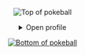 <div align="center">
	
![Top of pokeball](https://user-images.githubusercontent.com/44261381/209363264-ac854d3c-2cc2-44c4-928e-8a08d1013f46.png)

<details>
<summary>Open profile</summary>

[comment]: <> (View Counter)


<h1 align="center">Hi , I'm Emirhan Gul <img src="https://media.giphy.com/media/hvRJCLFzcasrR4ia7z/giphy.gif" width="35"></h1>
<p align="center">
  <a href="https://github.com/DenverCoder1/readme-typing-svg"><img src="https://readme-typing-svg.herokuapp.com?font=Time+New+Roman&color=%23C8BE25&size=25&center=true&vCenter=true&width=600&height=100&lines=Learning+never+ends!;Game+Developer;Upgrade+yourself!"></a>
</p>

	
## <picture><img src = "https://github.com/7oSkaaa/7oSkaaa/blob/main/Images/about_me.gif?raw=true" width = 50px></picture> About me

<picture> <img align="right" src="https://github.com/7oSkaaa/7oSkaaa/blob/main/Images/Right_Side.gif?raw=true" width = 250px></picture>

<br><br>

- :school: I am a `Junior` at [Faculty of Computers & Informatics](http://suez.edu.eg/ar/%d9%83%d9%84%d9%8a%d8%a9-%d8%a7%d9%84%d8%ad%d8%a7%d8%b3%d8%a8%d8%a7%d8%aa-%d9%88%d8%a7%d9%84%d9%85%d8%b9%d9%84%d9%88%d9%85%d8%a7%d8%aa/) at [Suez Canal University](http://suez.edu.eg/ar/).
- :trophy: 2x `ACPC` Finalist.
- :technologist: I love using Software as a solution for every `Problem`.
- :computer: I am a competitive programmer at `Codeforces`, `Atcoder`, `Leetcode`, `Codechef`, `Google Contests`.
- :student: I’m currently learning `Computer Science` and `Software Engineering`.
- :nerd_face: Always `learning new things`.
- :thinking: I’m currently open for a new `job opportunity`, this is [MY RESUME](http://lnkiy.in/Ahmed_Hossam_Resume).
- :boom: You can visit [MY WEBSITE](https://cutt.ly/Ahmed_Hossam_Website).
<br>


## <picture> <img src="https://github.com/7oSkaaa/7oSkaaa/blob/main/Images/competitive_programming_profile.png?raw=true" width=40> </picture> My Competitive Programming Profiles

<p align="center">
  <a href="https://codeforces.com/profile/7oSkaaa"><img src="https://img.icons8.com/external-tal-revivo-shadow-tal-revivo/50/000000/external-codeforces-programming-competitions-and-contests-programming-community-logo-shadow-tal-revivo.png" alt="Code Forces"/></a>
	<a href="https://leetcode.com/7oSkaa/"><img src="https://img.icons8.com/external-tal-revivo-shadow-tal-revivo/50/000000/external-level-up-your-coding-skills-and-quickly-land-a-job-logo-shadow-tal-revivo.png" alt="LeetCode"/></a>
	<a href="https://atcoder.jp/users/ahmed_7oSkaa"><img src="https://i.ibb.co/Q9WSjDB/logo.png" alt="AtCoder" width = 60px/></a>
	<a href="https://www.codechef.com/users/ahmed_7oskaa"><img src="https://img.icons8.com/color/50/000000/codechef.png" alt="Code Chef"/></a>
	<a href="https://icpc.global/ICPCID/IW0X0CTD0ZV9"><img src="https://i.ibb.co/6J0r7rW/Daco-5610880.png" alt="ICPC Global" width = 60px /></a>     
	<a href="https://www.codingame.com/profile/e5e56c7585fda3b457056b85180a4d636850344" ><img src="https://i.ibb.co/1MRppTC/codingame-1.png" alt="Codingame" width="100" height="50">
</p>

## <picture> <img src="https://github.com/7oSkaaa/7oSkaaa/blob/main/Images/Connect-with-me.gif?raw=true" width="100px"> </picture> Connect with me
<p align="center">
	<a href="mailto:Emirhan__GUL@outlook.com"><img img src="https://img.shields.io/badge/Microsoft%20Outlook-%23EA4335.svg?style=plastic&logo=Microsoft%20Outlook&logoColor=white" alt="Microsoft Outlook"/></a>
	<a href="linkedin.com/in/emirhan-gul"><img src="https://img.shields.io/badge/Linkedin-%230A66C2.svg?style=plastic&logo=Linkedin&logoColor=white" alt="LinkedIn"/></a>
	<a href="https://www.instagram.com/emirhangul__/"><img src="https://img.shields.io/badge/Instagram-%23E4405F.svg?style=plastic&logo=Instagram&logoColor=white" alt="Instagram"/></a>
	<a href="https://www.hackerrank.com/Emirhan__GUL"><img src="https://img.shields.io/badge/Hackerrank-%23FFFC00.svg?style=plastic&logo=hackerrank&logoColor=black" alt="Snap Chat"/></a>
</p>



## 🛠️ My Skills

### <picture> <img src = "https://github.com/7oSkaaa/7oSkaaa/blob/main/Images/Programming_Languages.gif?raw=true" width = 50px>  </picture> Programming languages

<p align="center"> 
  &emsp; 
  <a href="https://www.w3schools.com/cs/" target="_blank"> 
    <img alt="CSharp" src="https://img.shields.io/badge/C%20Sharp%20-%232370ED.svg?style=plastic&logo=C%20Sharp&logoColor=white">
  </a> 
  &emsp;
  <a href="https://www.cprogramming.com/" target="_blank"> 
    <img alt="C" src="https://img.shields.io/badge/C%20-%2300599C.svg?style=plastic&logo=c%2B%2B&logoColor=white">
  </a> 
  &emsp;
  <a href="https://www.w3schools.com/mysql/" target="_blank"> 
     <img alt="JavaScript" src="https://img.shields.io/badge/MySQL%20-%23F7DF1E.svg?style=plastic&logo=MySQL&logoColor=black">
   </a>
  &emsp;
  <a href="https://www.java.com" target="_blank"> 
    <img alt="Java" src="https://img.shields.io/badge/Java-%23007396.svg?style=plastic&logo=java&logoColor=white">
  </a>
  &emsp;
   <a href="https://www.python.org" target="_blank">
    <img alt="Python" src="https://img.shields.io/badge/Python%20-%2314354C.svg?style=plastic&logo=python&logoColor=white">
  </a>
</p>

### <picture> <img src = "https://github.com/7oSkaaa/7oSkaaa/blob/main/Images/Front_End.gif?raw=true" width = 50px>  </picture> Frontend Development
<p align="center"> 
  &emsp; 
  <a href="https://www.w3.org/html/" target="_blank"> 
   <img alt="HTML" src="https://img.shields.io/badge/HTML5%20-%23E34F26.svg?style=plastic&logo=html5&logoColor=white">
  </a>   
  &emsp;
  <a href="https://www.w3schools.com/css/" target="_blank">
    <img alt="CSS" src="https://img.shields.io/badge/CSS%20-%231572B6.svg?style=plastic&logo=css3&logoColor=white">
  </a> 
  &emsp;
  <a href="https://www.python.org" target="_blank">
    <img alt="Bootstrap" src="https://img.shields.io/badge/Bootstrap-%2361DAFB.svg?style=plastic&logo=bootstrap&logoColor=black">
  </a>
  &emsp;
  <a href="https://developer.mozilla.org/en-US/docs/Web/JavaScript" target="_blank"> 
     <img alt="JavaScript" src="https://img.shields.io/badge/JavaScript%20-%23F7DF1E.svg?style=plastic&logo=javascript&logoColor=black">
   </a>
</p>

 ### <picture> <img src = "https://github.com/7oSkaaa/7oSkaaa/blob/main/Images/Software_Tools.gif?raw=true" width = 50px>  </picture> Software & Tools
 
<p align="center">
  &emsp;
    <a href="#"><img alt="Git" src="https://img.shields.io/badge/Git%20-%23F05033.svg?style=plastic&logo=git&logoColor=white"></a>
  &emsp;
    <a href="#"><img alt="GitHub" src="https://img.shields.io/badge/Github-%23181717.svg?style=plastic&logo=github&logoColor=white"></a>
  &emsp;
<a href="#"><img alt="Unity" src="https://img.shields.io/badge/Unity%20-%23FF0000.svg?style=plastic&logo=unity&logoColor=white"></a>
  &emsp;
    <a href="#"><img alt="Google Sheets" src="https://img.shields.io/badge/Google%20Sheets%20-%2334A853.svg?style=plastic&logo=google%20sheets&logoColor=white"></a>
  &emsp;
    <a href="#"><img alt="Mark Down" src="https://img.shields.io/badge/Markdown-000000?style=plastic&logo=markdown&logoColor=white"></a>
  &emsp;
    <a href="#"><img alt="Stack Overflow" src="https://img.shields.io/badge/-Stack%20Overflow-FE7A16?style=plastic&logo=stack-overflow&logoColor=white"></a>
  &emsp;
    <a href="#"><img alt="Geekf For Geeks" src="https://img.shields.io/badge/geeksforgeeks-%230F9D58.svg?style=plastic&logo=geeksforgeeks&logoColor=white"></a>
  &emsp;
    <a href="#"><img alt="JSON" img src="https://img.shields.io/badge/Json-%23000000.svg?style=plastic&logo=json&logoColor=white"></a>
  &emsp;
    <a href="#"><img alt="OpenGL" src="https://img.shields.io/badge/Opengl-%235586A4.svg?style=plastic&logo=opengl&logoColor=white"></a>
  &emsp;
    <a href="#"><img alt="Selenium" src="https://img.shields.io/badge/Selenium-%2343B02A.svg?&style=plastic&logo=selenium&logoColor=white"></a>
    &emsp;
    <a href="#"><img alt="Mysql" src="https://img.shields.io/badge/Mysql-%234479A1.svg?&style=plastic&logo=mysql&logoColor=white"/></a>
</p>

 ### <picture> <img src = "https://github.com/7oSkaaa/7oSkaaa/blob/main/Images/IDEs.gif?raw=true" width = 50px>  </picture> IDEs
 
<p align="center">
  &emsp;
	<a href="#"><img alt="Rider" src="https://img.shields.io/badge/Rider-%231DBF73.svg?&style=plastic&logo=rider&logoColor=white" /></a>
  &emsp;
	<a href="#"><img alt="Visual Studio Code" src="https://img.shields.io/badge/Visual%20Studio%20Code-0078d7.svg?style=plastic&logo=visual-studio-code&logoColor=white"></a>
  &emsp;
        <a href="#"><img alt="JetBrain" src="https://img.shields.io/badge/Jetbrains-%23000000.svg?style=plastic&logo=jetbrains&logoColor=white" /></a>
  &emsp;
    <a href="#"><img alt="Eclipse" src="https://img.shields.io/badge/Eclipse%20Ide-%232C2255.svg?&style=plastic&logo=eclipse%20ide&logoColor=white" /></a>
</p>

 ### <picture> <img src = "https://github.com/7oSkaaa/7oSkaaa/blob/main/Images/CP_PS.gif?raw=true" width = 50px>  </picture> Competitive Programming & Problem Solving
 
<p align="center">
  &emsp;
    <a href="#"><img alt = "Codeforces" src="https://img.shields.io/badge/codeforces%20-%231F8ACB.svg?style=plastic&logo=codeforces&logoColor=white" /></a>	
  &emsp;
    <a href="#"><img alt = "Leetcode" src="https://img.shields.io/badge/leetcode%20-%23FFA116.svg?style=plastic&logo=leetcode&logoColor=black" /></a>
  &emsp;
    <a href="#"><img alt = "Hackerrank" src="https://img.shields.io/badge/hackerrank-%232EC866.svg?style=plastic&logo=hackerrank&logoColor=white" /></a>
  &emsp;
    <a href="#"><img alt = "CodeChef" src="https://img.shields.io/badge/codechef-%235B4638.svg?style=plastic&logo=codechef&logoColor=white" /></a>
  &emsp;
    <a href="#"><img alt = "Google" src="https://img.shields.io/badge/google-%234285F4.svg?style=plastic&logo=google&logoColor=white" /></a>
  &emsp;
    <a href="#"><img alt = "Codin Game" src="https://img.shields.io/badge/codingame-%23F2BB13.svg?&style=plastic&logo=codingame&logoColor=black" /></a>
</p>

 ### <picture> <img src = "https://github.com/7oSkaaa/7oSkaaa/blob/main/Images/OS.gif?raw=true" width = 50px>  </picture> Operating Systems
 
<p align="center">
  &emsp;
    <a href="#"><img src="https://img.shields.io/badge/Linux-FCC624?style=plastic&logo=linux&logoColor=black"></a>
  &emsp;
    <a href="#"><img src="https://img.shields.io/badge/Kali%20Linux-557C94?style=plastic&logo=kali%20linux&logoColor=white"></a>
  &emsp;
    <a href="#"><img src="https://img.shields.io/badge/Windows-0078D6?style=plastic&logo=windows&logoColor=white"></a>
</p>

<br> 

---

<p align = "center">
	<a href="https://github.com/piyushsuthar/github-readme-quotes"> <img alt = "Quote" src="https://quotes-github-readme.vercel.app/api?type=horizontal&theme=tokyonight&animation=grow_out_in&quoteCategory=programming">
</p>

## <picture> <img src = "https://github.com/7oSkaaa/7oSkaaa/blob/main/Images/Statistics.gif?raw=true" width = 50px>  </picture> Github Stats

<details><summary><h3> 🔥 Streak Stats</h3></summary>

----	

<p align="center"><img src="https://github-readme-streak-stats.herokuapp.com/?user=Egroses&theme=tokyonight_duo" alt="Egroses" /></p>

</details>
  
<details><summary><h3>💻 GitHub Profile Stats</h3></summary>

----
	
<p align="center">
    <a href="https://github.com/anuraghazra/github-readme-stats">
	    <img alt="7oSkaaa's Github Stats" src="https://github-readme-stats.vercel.app/api?username=7oSkaaa&show_icons=true&count_private=true&locale=en&theme=tokyonight&layout=compact" height="230px"/></a>
	  <img src="https://github-readme-stats.vercel.app/api/top-langs?username=7oSkaaa&langs_count=10&show_icons=true&locale=en&theme=tokyonight" alt="7oSkaaa" height="230px"/>
<br/>

  <b>Note:</b> Top languages is only a metric of the languages my public code consists of and doesn't reflect experience or skill level.
  </p>
</details>

<details><summary><h3>⚡ Recent GitHub Activity</h3></summary>

----
	
[![Egroses's github activity graph](https://github-readme-activity-graph.cyclic.app/graph?username=Egroses&theme=github)](https://github.com/Egroses/github-readme-activity-graph)

 
</details>

	
	
	
	
	
<details><summary> <h3> :trophy: Git profile Trophies </h3></summary>

----
	
<p align="center"> <a href="https://github.com/ryo-ma/github-profile-trophy"><img src="https://github-profile-trophy.vercel.app/?username=Egroses&layout=compact&theme=tokyonight&column=3&margin-w=15&margin-h=15" alt="Egroses" /></a> </p>

[![@Egroses's Holopin board](https://holopin.me/egroses)](https://holopin.io/@egroses)
	
</details>
	
	
	
	
	
	
<details><summary><h3> :open_file_folder: My Repositories </h3></summary>

----
	
<div>
  <p align="center">
	<a href="https://github.com/Egroses/NinjaNindo">
      		<img src="https://github-readme-stats.vercel.app/api/pin/?username=Egroses&repo=NinjaNindo&theme=tokyonight" alt="GitHub Stats" />
    	</a>
	<a href="https://github.com/Egroses/RichieRich">
      		<img src="https://github-readme-stats.vercel.app/api/pin/?username=Egroses&repo=RichieRich&theme=tokyonight" alt="GitHub Stats" />
    	</a>
    	<a href="https://github.com/Egroses/ScoutsBattle">
      		<img src="https://github-readme-stats.vercel.app/api/pin/?username=Egroses&repo=ScoutsBattle&theme=tokyonight" alt="GitHub Stats" />
    	</a>
    	<a href="https://github.com/Egroses/AgentSmith">
      		<img src="https://github-readme-stats.vercel.app/api/pin/?username=Egroses&repo=AgentSmith&theme=tokyonight" alt="GitHub Stats" />
    	</a>
    	<a href="https://github.com/Egroses/VisualEffect">
      		<img src="https://github-readme-stats.vercel.app/api/pin/?username=Egroses&repo=VisualEffect&theme=tokyonight" alt="GitHub Stats" />
    	</a>
	<a href="https://github.com/Egroses/ZombieIsland">
      		<img src="https://github-readme-stats.vercel.app/api/pin/?username=Egroses&repo=ZombieIsland&theme=tokyonight" alt="GitHub Stats" />
    	</a>
	<a href="https://github.com/Egroses/PostOffice">
      		<img src="https://github-readme-stats.vercel.app/api/pin/?username=Egroses&repo=PostOffice&theme=tokyonight" alt="GitHub Stats" />
    	</a>
	<a href="https://github.com/Egroses/Snake">
      		<img src="https://github-readme-stats.vercel.app/api/pin/?username=Egroses&repo=Snake&theme=tokyonight" alt="GitHub Stats" />
    	</a>
	<a href="https://github.com/Egroses/IslandRun">
      		<img src="https://github-readme-stats.vercel.app/api/pin/?username=Egroses&repo=IslandRun&theme=tokyonight" alt="GitHub Stats" />
    	</a>
	<a href="https://github.com/Egroses/C">
      		<img src="https://github-readme-stats.vercel.app/api/pin/?username=Egroses&repo=C&theme=tokyonight" alt="GitHub Stats" />
    	</a>
	<a href="https://github.com/Egroses/Masa-Tenisi">
      		<img src="https://github-readme-stats.vercel.app/api/pin/?username=Egroses&repo=Masa-Tenisi&theme=tokyonight" alt="GitHub Stats" />
    	</a>
	<a href="https://github.com/Egroses/Instagram-Bot">
      		<img src="https://github-readme-stats.vercel.app/api/pin/?username=Egroses&repo=Instagram-Bot&theme=tokyonight" alt="GitHub Stats" />
    	</a>
	<a href="https://github.com/Egroses/Balloon-Game">
      		<img src="https://github-readme-stats.vercel.app/api/pin/?username=Egroses&repo=Balloon-Game&theme=tokyonight" alt="GitHub Stats" />
    	</a>
	<a href="https://github.com/Egroses/Museum-Rental-System">
      		<img src="https://github-readme-stats.vercel.app/api/pin/?username=Egroses&repo=Museum-Rental-System&theme=tokyonight" alt="GitHub Stats" />
    	</a>
	<a href="https://github.com/Egroses/Hanson">
      		<img src="https://github-readme-stats.vercel.app/api/pin/?username=Egroses&repo=Hanson&theme=tokyonight" alt="GitHub Stats" />
    	</a>
	<a href="https://github.com/Egroses/TWO-OTOPARK">
      		<img src="https://github-readme-stats.vercel.app/api/pin/?username=Egroses&repo=TWO-OTOPARK&theme=tokyonight" alt="GitHub Stats" />
    	
  </p>
</div>
</details>

</br></br>
	
## 🐍 A Snake Eating my Contributions Graph
	
<p align = "center">
	<img src = "https://github.com/7oSkaaa/7oSkaaa/blob/output/github-contribution-grid-snake.svg?" alt = "Snake Game"/>
</p>

</details>

![Bottom of pokeball](https://user-images.githubusercontent.com/44261381/209363271-905d2a5e-8a18-44c0-a450-45dddd4d5036.png)
</div>
